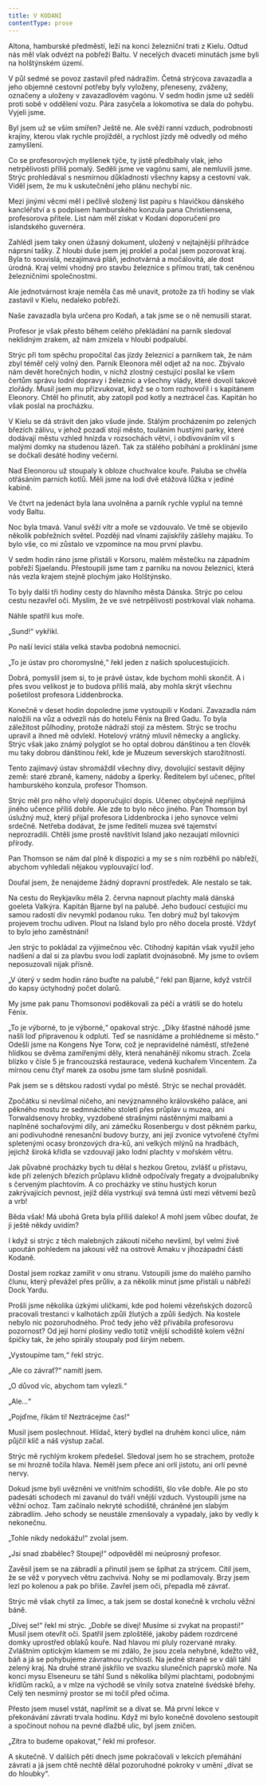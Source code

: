 ```yaml
---
title: V KODANI
contentType: prose
---
```


<section>

Altona, hamburské předměstí, leží na konci železniční trati z Kielu. Odtud nás měl vlak odvézt na pobřeží Baltu. V necelých dvaceti minutách jsme byli na holštýnském území.

V půl sedmé se povoz zastavil před nádražím. Četná strýcova zavazadla a jeho objemné cestovní potřeby byly vyloženy, přeneseny, zváženy, označeny a uloženy v zavazadlovém vagónu. V sedm hodin jsme už seděli proti sobě v oddělení vozu. Pára zasyčela a lokomotiva se dala do pohybu. Vyjeli jsme.

Byl jsem už se vším smířen? Ještě ne. Ale svěží ranní vzduch, podrobnosti krajiny, kterou vlak rychle projížděl, a rychlost jízdy mě odvedly od mého zamyšlení.

Co se profesorových myšlenek týče, ty jistě předbíhaly vlak, jeho netrpělivosti příliš pomalý. Seděli jsme ve vagónu sami, ale nemluvili jsme. Strýc prohledával s nesmírnou důkladností všechny kapsy a cestovní vak. Viděl jsem, že mu k uskutečnění jeho plánu nechybí nic.

Mezi jinými věcmi měl i pečlivě složený list papíru s hlavičkou dánského kancléřství a s podpisem hamburského konzula pana Christiensena, profesorova přítele. List nám měl získat v Kodani doporučení pro islandského guvernéra.

Zahlédl jsem taky onen úžasný dokument, uložený v nejtajnější přihrádce náprsní tašky. Z hloubi duše jsem jej proklel a počal jsem pozorovat kraj. Byla to souvislá, nezajímavá pláň, jednotvárná a močálovitá, ale dost úrodná. Kraj velmi vhodný pro stavbu železnice s přímou tratí, tak ceněnou železničními společnostmi.

Ale jednotvárnost kraje neměla čas mě unavit, protože za tři hodiny se vlak zastavil v Kielu, nedaleko pobřeží.

Naše zavazadla byla určena pro Kodaň, a tak jsme se o ně nemusili starat.

Profesor je však přesto během celého překládání na parník sledoval neklidným zrakem, až nám zmizela v hloubi podpalubí.

Strýc při tom spěchu propočítal čas jízdy železnicí a parníkem tak, že nám zbyl téměř celý volný den. Parník Eleonora měl odjet až na noc. Zbývalo nám devět horečných hodin, v nichž zlostný cestující posílal ke všem čertům správu lodní dopravy i železnic a všechny vlády, které dovolí takové zlořády. Musil jsem mu přizvukovat, když se o tom rozhovořil i s kapitánem Eleonory. Chtěl ho přinutit, aby zatopil pod kotly a neztrácel čas. Kapitán ho však poslal na procházku.

V Kielu se dá strávit den jako všude jinde. Stálým procházením po zelených březích zálivu, v jehož pozadí stojí město, touláním hustými parky, které dodávají městu vzhled hnízda v rozsochách větví, i obdivováním vil s malými domky na studenou lázeň. Tak za stálého pobíhání a proklínání jsme se dočkali desáté hodiny večerní.

Nad Eleonorou už stoupaly k obloze chuchvalce kouře. Paluba se chvěla otřásáním parních kotlů. Měli jsme na lodi dvě etážová lůžka v jediné kabině.

Ve čtvrt na jedenáct byla lana uvolněna a parník rychle vyplul na temné vody Baltu.

Noc byla tmavá. Vanul svěží vítr a moře se vzdouvalo. Ve tmě se objevilo několik pobřežních světel. Později nad vlnami zajiskřily zášlehy majáku. To bylo vše, co mi zůstalo ve vzpomínce na mou první plavbu.

V sedm hodin ráno jsme přistáli v Korsoru, malém městečku na západním pobřeží Sjaelandu. Přestoupili jsme tam z parníku na novou železnici, která nás vezla krajem stejně plochým jako Holštýnsko.

To byly další tři hodiny cesty do hlavního města Dánska. Strýc po celou cestu nezavřel oči. Myslím, že ve své netrpělivosti postrkoval vlak nohama.

Náhle spatřil kus moře.

„Sund!“ vykřikl.

Po naší levici stála velká stavba podobná nemocnici.

„To je ústav pro choromyslné,“ řekl jeden z našich spolucestujících.

Dobrá, pomyslil jsem si, to je právě ústav, kde bychom mohli skončit. A i přes svou velikost je to budova příliš malá, aby mohla skrýt všechnu pošetilost profesora Liddenbrocka.

Konečně v deset hodin dopoledne jsme vystoupili v Kodani. Zavazadla nám naložili na vůz a odvezli nás do hotelu Fénix na Bred Gadu. To byla záležitost půlhodiny, protože nádraží stojí za městem. Strýc se trochu upravil a ihned mě odvlekl. Hotelový vrátný mluvil německy a anglicky. Strýc však jako známý polyglot se ho optal dobrou dánštinou a ten člověk mu taky dobrou dánštinou řekl, kde je Muzeum severských starožitností.

Tento zajímavý ústav shromáždil všechny divy, dovolující sestavit dějiny země: staré zbraně, kameny, nádoby a šperky. Ředitelem byl učenec, přítel hamburského konzula, profesor Thomson.

Strýc měl pro něho vřelý doporučující dopis. Učenec obyčejně nepřijímá jiného učence příliš dobře. Ale zde to bylo něco jiného. Pan Thomson byl úslužný muž, který přijal profesora Liddenbrocka i jeho synovce velmi srdečně. Netřeba dodávat, že jsme řediteli muzea své tajemství neprozradili. Chtěli jsme prostě navštívit Island jako nezaujatí milovníci přírody.

Pan Thomson se nám dal plně k dispozici a my se s ním rozběhli po nábřeží, abychom vyhledali nějakou vyplouvající loď.

Doufal jsem, že nenajdeme žádný dopravní prostředek. Ale nestalo se tak.

Na cestu do Reykjavíku měla 2. června napnout plachty malá dánská goeleta Valkýra. Kapitán Bjarne byl na palubě. Jeho budoucí cestující mu samou radostí div nevymkl podanou ruku. Ten dobrý muž byl takovým projevem trochu udiven. Plout na Island bylo pro něho docela prosté. Vždyť to bylo jeho zaměstnání!

Jen strýc to pokládal za výjimečnou věc. Ctihodný kapitán však využil jeho nadšení a dal si za plavbu svou lodí zaplatit dvojnásobně. My jsme to ovšem neposuzovali nijak přísně.

„V úterý v sedm hodin ráno buďte na palubě,“ řekl pan Bjarne, když vstrčil do kapsy úctyhodný počet dolarů.

My jsme pak panu Thomsonovi poděkovali za péči a vrátili se do hotelu Fénix.

„To je výborné, to je výborné,“ opakoval strýc. „Díky šťastné náhodě jsme našli loď připravenou k odplutí. Teď se nasnídáme a prohlédneme si město.“ Odešli jsme na Kongens Nye Torw, což je nepravidelné náměstí, střežené hlídkou se dvěma zamířenými děly, která nenahánějí nikomu strach. Zcela blízko v čísle 5 je francouzská restaurace, vedená kuchařem Vincentem. Za mírnou cenu čtyř marek za osobu jsme tam slušně posnídali.

Pak jsem se s dětskou radostí vydal po městě. Strýc se nechal provádět.

Zpočátku si nevšímal ničeho, ani nevýznamného královského paláce, ani pěkného mostu ze sedmnáctého století přes průplav u muzea, ani Torwaldsenovy hrobky, vyzdobené strašnými nástěnnými malbami a naplněné sochařovými díly, ani zámečku Rosenbergu v dost pěkném parku, ani podivuhodné renesanční budovy burzy, ani její zvonice vytvořené čtyřmi spletenými ocasy bronzových dra-ků, ani velkých mlýnů na hradbách, jejichž široká křídla se vzdouvají jako lodní plachty v mořském větru.

Jak půvabné procházky bych tu dělal s hezkou Gretou, zvlášť u přístavu, kde při zelených březích průplavu klidně odpočívaly fregaty a dvojpalubníky s červeným plachtovím. A co procházky ve stínu hustých korun zakrývajících pevnost, jejíž děla vystrkují svá temná ústí mezi větvemi bezů a vrb!

Běda však! Má ubohá Greta byla příliš daleko! A mohl jsem vůbec doufat, že ji ještě někdy uvidím?

I když si strýc z těch malebných zákoutí ničeho nevšiml, byl velmi živě upoután pohledem na jakousi věž na ostrově Amaku v jihozápadní části Kodaně.

Dostal jsem rozkaz zamířit v onu stranu. Vstoupili jsme do malého parního člunu, který převážel přes průliv, a za několik minut jsme přistáli u nábřeží Dock Yardu.

Prošli jsme několika úzkými uličkami, kde pod holemi vězeňských dozorců pracovali trestanci v kalhotách způli žlutých a způli šedých. Na kostele nebylo nic pozoruhodného. Proč tedy jeho věž přivábila profesorovu pozornost? Od její horní plošiny vedlo totiž vnější schodiště kolem věžní špičky tak, že jeho spirály stoupaly pod širým nebem.

„Vystoupíme tam,“ řekl strýc.

„Ale co závrať?“ namítl jsem.

„O důvod víc, abychom tam vylezli.“

„Ale…“

„Pojďme, říkám ti! Neztrácejme čas!“

Musil jsem poslechnout. Hlídač, který bydlel na druhém konci ulice, nám půjčil klíč a náš výstup začal.

Strýc mě rychlým krokem předešel. Sledoval jsem ho se strachem, protože se mi hrozně točila hlava. Neměl jsem přece ani orlí jistotu, ani orlí pevné nervy.

Dokud jsme byli uvězněni ve vnitřním schodišti, šlo vše dobře. Ale po sto padesáti schodech mi zavanul do tváří vnější vzduch. Vystoupili jsme na věžní ochoz. Tam začínalo nekryté schodiště, chráněné jen slabým zábradlím. Jeho schody se neustále zmenšovaly a vypadaly, jako by vedly k nekonečnu.

„Tohle nikdy nedokážu!“ zvolal jsem.

„Jsi snad zbabělec? Stoupej!“ odpověděl mi neúprosný profesor.

Zavěsil jsem se na zábradlí a přinutil jsem se šplhat za strýcem. Cítil jsem, že se věž v poryvech větru zachvívá. Nohy se mi podlamovaly. Brzy jsem lezl po kolenou a pak po břiše. Zavřel jsem oči, přepadla mě závrať.

Strýc mě však chytil za límec, a tak jsem se dostal konečně k vrcholu věžní báně.

„Dívej se!“ řekl mi strýc. „Dobře se dívej! Musíme si zvykat na propasti!“ Musil jsem otevřít oči. Spatřil jsem zploštělé, jakoby pádem rozdrcené domky uprostřed oblaků kouře. Nad hlavou mi pluly rozervané mraky. Zvláštním optickým klamem se mi zdálo, že jsou zcela nehybné, kdežto věž, báň a já se pohybujeme závratnou rychlostí. Na jedné straně se v dáli táhl zelený kraj. Na druhé straně jiskřilo ve svazku slunečních paprsků moře. Na konci mysu Elseneuru se táhl Sund s několika bílými plachtami, podobnými křídlům racků, a v mlze na východě se vlnily sotva znatelné švédské břehy. Celý ten nesmírný prostor se mi točil před očima.

Přesto jsem musel vstát, napřímit se a dívat se. Má první lekce v překonávání závrati trvala hodinu. Když mi bylo konečně dovoleno sestoupit a spočinout nohou na pevné dlažbě ulic, byl jsem zničen.

„Zítra to budeme opakovat,“ řekl mi profesor.

A skutečně. V dalších pěti dnech jsme pokračovali v lekcích přemáhání závrati a já jsem chtě nechtě dělal pozoruhodné pokroky v umění „dívat se do hloubky“.

</section>
